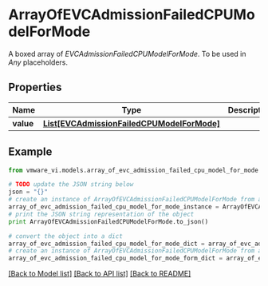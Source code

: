 # ArrayOfEVCAdmissionFailedCPUModelForMode

A boxed array of *EVCAdmissionFailedCPUModelForMode*. To be used in *Any* placeholders. 

## Properties
Name | Type | Description | Notes
------------ | ------------- | ------------- | -------------
**value** | [**List[EVCAdmissionFailedCPUModelForMode]**](EVCAdmissionFailedCPUModelForMode.md) |  | 

## Example

```python
from vmware_vi.models.array_of_evc_admission_failed_cpu_model_for_mode import ArrayOfEVCAdmissionFailedCPUModelForMode

# TODO update the JSON string below
json = "{}"
# create an instance of ArrayOfEVCAdmissionFailedCPUModelForMode from a JSON string
array_of_evc_admission_failed_cpu_model_for_mode_instance = ArrayOfEVCAdmissionFailedCPUModelForMode.from_json(json)
# print the JSON string representation of the object
print ArrayOfEVCAdmissionFailedCPUModelForMode.to_json()

# convert the object into a dict
array_of_evc_admission_failed_cpu_model_for_mode_dict = array_of_evc_admission_failed_cpu_model_for_mode_instance.to_dict()
# create an instance of ArrayOfEVCAdmissionFailedCPUModelForMode from a dict
array_of_evc_admission_failed_cpu_model_for_mode_form_dict = array_of_evc_admission_failed_cpu_model_for_mode.from_dict(array_of_evc_admission_failed_cpu_model_for_mode_dict)
```
[[Back to Model list]](../README.md#documentation-for-models) [[Back to API list]](../README.md#documentation-for-api-endpoints) [[Back to README]](../README.md)


